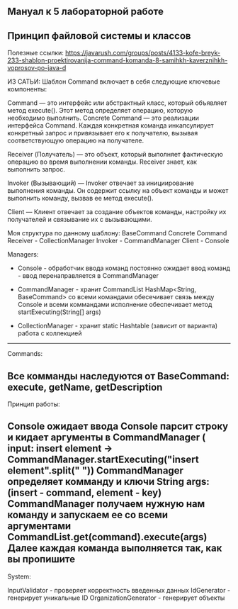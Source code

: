 Мануал к 5 лабораторной работе
------------------------------
Принцип файловой системы и классов
-----------------------------------

Полезные ссылки:
https://javarush.com/groups/posts/4133-kofe-breyk-233-shablon-proektirovanija-command-komanda-8-samihkh-kaverznihkh-voprosov-po-java-d

ИЗ САТЬИ:
Шаблон Command включает в себя следующие ключевые компоненты:

Command — это интерфейс или абстрактный класс, который объявляет метод execute(). Этот метод определяет операцию, которую необходимо выполнить.
Concrete Command — это реализации интерфейса Command. Каждая конкретная команда инкапсулирует конкретный запрос и привязывает его к получателю, вызывая соответствующую операцию на получателе.

Receiver (Получатель) — это объект, который выполняет фактическую операцию во время выполнении команды. Receiver знает, как выполнить запрос.

Invoker (Вызывающий) — Invoker отвечает за инициирование выполнения команды. Он содержит ссылку на объект команды и может выполнить команду, вызвав ее метод execute().

Client — Клиент отвечает за создание объектов команды, настройку их получателей и связывание их с вызывающими.

Моя структура по данному шаблону:
BaseCommand 
Concrete Command
Receiver - CollectionManager
Invoker - CommandManager
Client - Console

Managers:

- Console - обработчик ввода команд
	постоянно ожидает ввод команд - ввод перенаправляется в CommandManager

- CommandManager - хранит CommandList HashMap<String, BaseCommand> со всеми командами
	обесечивает связь между Console и всеми коммандами
	исполнение обеспечивает метод startExecuting(String[] args)

- CollectionManager - хранит static Hashtable (зависит от варианта)
	работа с коллекцией
---------------------------------------------------------------------------------------
Commands:

Все комманды наследуются от BaseCommand:
	execute, getName, getDescription
----------------------------------------
Принцип работы:

Console ожидает ввода
Console парсит строку и кидает аргументы в CommandManager (
	input: insert element -> CommandManager.startExecuting("insert element".split(" "))
CommandManager определяет комманду и ключи String args: (insert - command, element - key)
CommandManager получаем нужную нам команду и запускаем ее со всеми аргументами CommandList.get(command).execute(args)
Далее каждая команда выполняется так, как вы пропишите
---------------------------------------------------------------------------------------------------------------------
System:

InputValidator - проверяет корректность введенных данных
IdGenerator - генерирует уникальные ID
OrganizationGenerator - генерирует объекты
 
